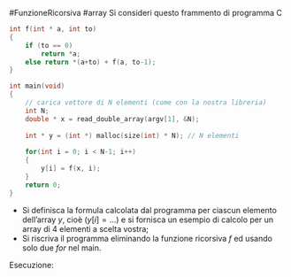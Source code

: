 #FunzioneRicorsiva #array 
Si consideri questo frammento di programma C
```c
int f(int * a, int to)
{
	if (to == 0)
		return *a;
	else return *(a+to) + f(a, to-1);
}

int main(void)
{
	// carica vettore di N elementi (come con la nostra libreria)
	int N;
	double * x = read_double_array(argv[1], &N);
	
	int * y = (int *) malloc(size(int) * N); // N elementi
	
	for(int i = 0; i < N-1; i++)
	{
		y[i] = f(x, i);
	}
	return 0;
}
```
- Si definisca la formula calcolata dal programma per ciascun elemento dell’array $y$, cioè ($y[i] = ...$) e si fornisca un esempio di calcolo per un array di 4 elementi a scelta vostra;
- Si riscriva il programma eliminando la funzione ricorsiva $f$ ed usando solo due $for$ nel main.

Esecuzione:
```c

```